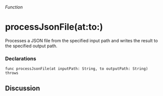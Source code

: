 *Function*

# processJsonFile(at:to:)

Processes a JSON file from the specified input path and writes the result to the specified output path.

### Declarations

```
func processJsonFile(at inputPath: String, to outputPath: String) throws
```

## Discussion

